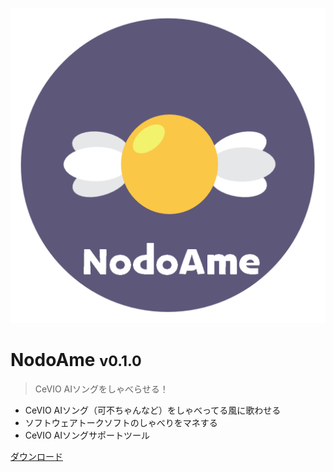 ![logo](_media/icon.png ':size=100x100')

# NodoAme <small>v0.1.0</small>

> CeVIO AIソングをしゃべらせる！

- CeVIO AIソング（可不ちゃんなど）をしゃべってる風に歌わせる
- ソフトウェアトークソフトのしゃべりをマネする
- CeVIO AIソングサポートツール

[ダウンロード](#dl)